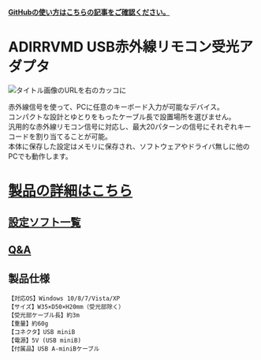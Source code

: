 #### [GitHubの使い方はこちらの記事をご確認ください。](https://bit-trade-one.co.jp/h2gh/)
# ADIRRVMD USB赤外線リモコン受光アダプタ



![タイトル画像のURLを右のカッコに](https://bit-trade-one.co.jp/wp/wp-content/uploads/2021/11/P1450747.jpg)

赤外線信号を使って、PCに任意のキーボード入力が可能なデバイス。  
コンパクトな設計とゆとりをもったケーブル長で設置場所を選びません。  
汎用的な赤外線リモコン信号に対応し、最大20パターンの信号にそれぞれキーコードを割り当てることが可能。  
本体に保存した設定はメモリに保存され、ソフトウェアやドライバ無しに他のPCでも動作します。   

# [製品の詳細はこちら](https://bit-trade-one.co.jp/adirrvmd/) 

## [設定ソフト一覧](https://github.com/bit-trade-one/ADIRRVMD-USB-IR-Receive-Adapter/raw/master/App/)  


## [Q&A](https://github.com/bit-trade-one/ADIRRVMD-USB-IR-Receive-Adapter/blob/master/FAQ.md)

## 製品仕様
    【対応OS】Windows 10/8/7/Vista/XP
    【サイズ】W35×D50×H20mm（受光部除く）
    【受光部ケーブル長】約3m
    【重量】約60g
    【コネクタ】USB miniB
    【電源】5V (USB miniB)
    【付属品】USB A-miniBケーブル
